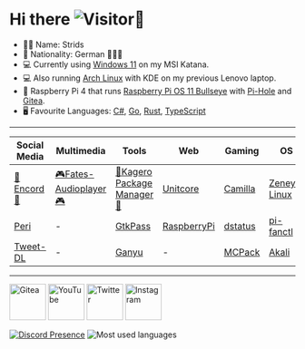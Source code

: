 # Hi there ![Visitor](https://komarev.com/ghpvc/?username=Stridsvagn69420&color=blueviolet&style=flat&label=Visitor)👋
- 👨‍💻 Name: Strids
- 🚩 Nationality: German 🖤💖💛
- 💻 Currently using [Windows 11](https://www.youtube.com/clip/UgkxC-54RNRkmwL40zHN8q-7Rf_kTlaIaMu4) on my MSI Katana.
- 💻 Also running [Arch Linux](https://www.youtube.com/watch?v=EZEfN5z8Mlg) with KDE on my previous Lenovo laptop.
- 📱 Raspberry Pi 4 that runs [Raspberry Pi OS 11 Bullseye](https://www.raspberrypi.com/news/raspberry-pi-os-debian-bullseye/) with [Pi-Hole](https://github.com/pi-hole/pi-hole) and [Gitea](https://github.com/go-gitea/gitea).
- 🖥 Favourite Languages: [C#](https://youtu.be/ravLFzIguCM), [Go](https://youtu.be/446E-r0rXHI), [Rust](https://youtu.be/5C_HPTJg5ek), [TypeScript](https://youtu.be/zQnBQ4tB3ZA)

<hr>

| Social Media                                                            | Multimedia                                                                                 | Tools                                                                                                | Web                                                           | Gaming                                                | OS                                                        |
| ----------------------------------------------------------------------- | ------------------------------------------------------------------------------------------ | ---------------------------------------------------------------------------------------------------- | ------------------------------------------------------------- | ----------------------------------------------------- | --------------------------------------------------------- |
| [📱Encord📱](https://github.com/stars/Stridsvagn69420/lists/encord)     | [🎮Fates-Audioplayer🎮](https://github.com/stars/Stridsvagn69420/lists/fates-audioplayer)  | [🏮Kagero Package Manager🏮](https://github.com/stars/Stridsvagn69420/lists/kagero-package-manager)  | [Unitcore](https://github.com/Stridsvagn69420/Unitcore)       | [Camilla](https://github.com/Stridsvagn69420/Camilla) | [Zeneyra Linux](https://github.com/Zeneyra-Linux)         |
| [Peri](https://github.com/stars/Stridsvagn69420/lists/peri-autoblocker) | -                                                                                          | [GtkPass](https://github.com/Stridsvagn69420/GtkPass)                                                | [RaspberryPi](https://github.com/Stridsvagn69420/RaspberryPi) | [dstatus](https://github.com/Stridsvagn69420/dstatus) | [pi-fanctl](https://github.com/Stridsvagn69420/pi-fanctl) |
| [Tweet-DL](https://github.com/Stridsvagn69420/Tweet-DL)                 | -                                                                                          | [Ganyu](https://github.com/Stridsvagn69420/ganyu)                                                    | -                                                             | [MCPack](https://github.com/Stridsvagn69420/MCPack)   | [Akali](https://github.com/Stridsvagn69420/Akali)         |

<hr>

<a href="https://gitea.com/Stridsvagn69420"><img alt="Gitea" title="Gitea" src="https://gitea.com/assets/img/logo.svg" width="64px" height="64px"></a>
<a href="https://www.youtube.com/channel/UCVSxHXchrTXZLGJOWYAS4_w"><img alt="YouTube" title="YouTube Channel" src="https://www.gstatic.com/youtube/img/branding/favicon/favicon_192x192.png" width="64px" height="64px"></a>
<a href="https://twitter.com/rog_nineteen"><img alt="Twitter" title="Twitter" src="https://abs.twimg.com/responsive-web/client-web/icon-default.ee534d85.png" width="64px" height="64px"></a>
<a href="https://www.instagram.com/rog_nineteen/"><img alt="Instagram" title="Instagram" src="https://www.instagram.com/static/images/ico/square_gradient_192.png/7c119b0c5722.png" width="64px" height="64px"></a>

[![Discord Presence](https://lanyard.cnrad.dev/api/490862024608317440)](https://discord.com/users/490862024608317440)
![Most used languages](https://github-readme-stats.vercel.app/api/top-langs/?username=Stridsvagn69420&layout=compact&count_private=true&hide_title=true&langs_count=12&theme=github_dark&hide=cmake,makefile,html,php)
